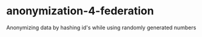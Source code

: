 # anonymization-4-federation
Anonymizing data by hashing id's while using randomly generated numbers
